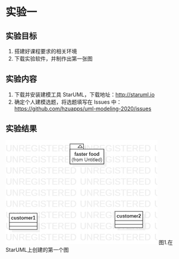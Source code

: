 # 实验一

## 实验目标
1. 搭建好课程要求的相关环境
2. 下载实验软件，并制作出第一张图

## 实验内容
1. 下载并安装建模工具 StarUML，下载地址：http://staruml.io
2. 确定个人建模选题，将选题填写在 Issues 中：https://github.com/hzuapps/uml-modeling-2020/issues

## 实验结果

![第一个UML图](./lab1_food.jpg)
图1.在StarUML上创建的第一个图
